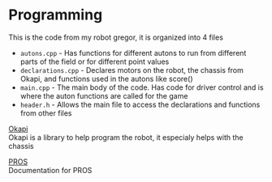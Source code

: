 # Programming

This is the code from my robot gregor, it is organized into 4 files
*  `autons.cpp` - Has functions for different autons to run from different parts of the field or for different point values
*  `declarations.cpp` - Declares motors on the robot, the chassis from Okapi, and functions used in the autons like score()
*  `main.cpp` - The main body of the code. Has code for driver control and is where the auton functions are called for the game
*  `header.h` - Allows the main file to access the declarations and functions from other files

[Okapi](https://okapilib.github.io/OkapiLib/index.html)  
Okapi is a library to help program the robot, it especialy helps with the chassis

[PROS](https://pros.cs.purdue.edu/v5/index.html)  
Documentation for PROS
